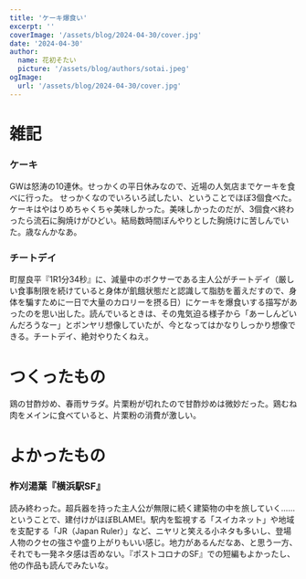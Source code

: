```yaml
---
title: 'ケーキ爆食い'
excerpt: ''
coverImage: '/assets/blog/2024-04-30/cover.jpg'
date: '2024-04-30'
author:
  name: 花初そたい
  picture: '/assets/blog/authors/sotai.jpeg'
ogImage:
  url: '/assets/blog/2024-04-30/cover.jpg'
---
```

# 雑記
### ケーキ
GWは怒涛の10連休。せっかくの平日休みなので、近場の人気店までケーキを食べに行った。
せっかくなのでいろいろ試したい、ということでほぼ3個食べた。ケーキはやはりめちゃくちゃ美味しかった。美味しかったのだが、3個食べ終わったら流石に胸焼けがひどい。結局数時間ぼんやりとした胸焼けに苦しんでいた。歳なんかなあ。

### チートデイ
町屋良平『1R1分34秒』に、減量中のボクサーである主人公がチートデイ（厳しい食事制限を続けていると身体が飢餓状態だと認識して脂肪を蓄えだすので、身体を騙すために一日で大量のカロリーを摂る日）にケーキを爆食いする描写があったのを思い出した。読んでいるときは、その鬼気迫る様子から「あーしんどいんだろうなー」とボンヤリ想像していたが、今となってはかなりしっかり想像できる。チートデイ、絶対やりたくねえ。

# つくったもの
鶏の甘酢炒め、春雨サラダ。片栗粉が切れたので甘酢炒めは微妙だった。鶏むね肉をメインに食べていると、片栗粉の消費が激しい。

# よかったもの
### 柞刈湯葉『横浜駅SF』
読み終わった。超兵器を持った主人公が無限に続く建築物の中を旅していく……ということで、建付けがほぼBLAME!。駅内を監視する「スイカネット」や地域を支配する「JR（Japan Ruler）」など、ニヤリと笑える小ネタも多いし、登場人物のクセの強さや盛り上がりもいい感じ。地力があるんだなあ、と思う一方、それでも一発ネタ感は否めない。『ポストコロナのSF』での短編もよかったし、他の作品も読んでみたいな。